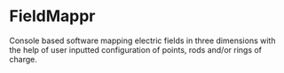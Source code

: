 # FieldMappr
Console based software mapping electric fields in three dimensions with the help of user inputted configuration of points, rods and/or rings of charge.



  

